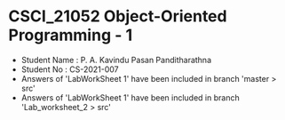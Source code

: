 # CSCI_21052 Object-Oriented Programming - 1
- Student Name : P. A. Kavindu Pasan Panditharathna
- Student No : CS-2021-007
- Answers of 'LabWorkSheet 1' have been included in branch 'master > src'
- Answers of 'LabWorkSheet 1' have been included in branch 'Lab_worksheet_2 > src'
